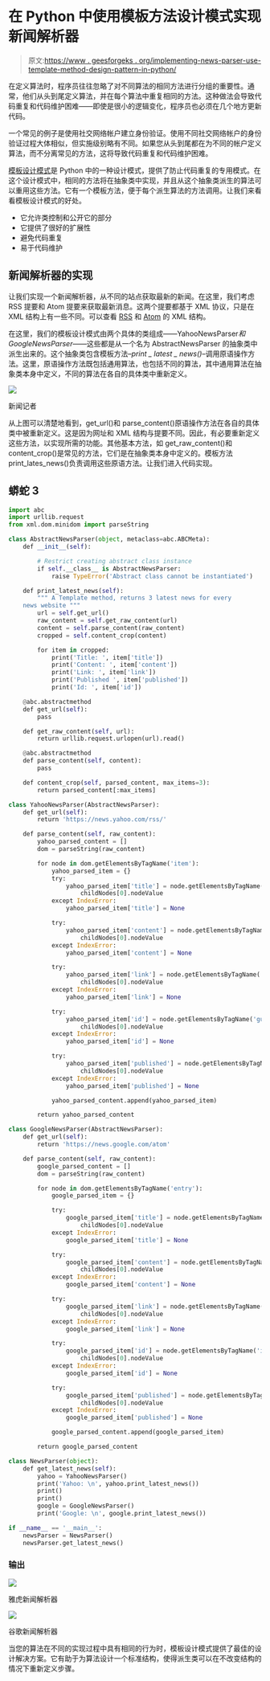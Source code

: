 # 在 Python 中使用模板方法设计模式实现新闻解析器

> 原文:[https://www . geesforgeks . org/implementing-news-parser-use-template-method-design-pattern-in-python/](https://www.geeksforgeeks.org/implementing-news-parser-using-template-method-design-pattern-in-python/)

在定义算法时，程序员往往忽略了对不同算法的相同方法进行分组的重要性。通常，他们从头到尾定义算法，并在每个算法中重复相同的方法。这种做法会导致代码重复和代码维护困难——即使是很小的逻辑变化，程序员也必须在几个地方更新代码。

一个常见的例子是使用社交网络帐户建立身份验证。使用不同社交网络帐户的身份验证过程大体相似，但实施级别略有不同。如果您从头到尾都在为不同的帐户定义算法，而不分离常见的方法，这将导致代码重复和代码维护困难。

[模板设计模式](https://www.geeksforgeeks.org/template-method-python-design-patterns/)是 Python 中的一种设计模式，提供了防止代码重复的专用模式。在这个设计模式中，相同的方法将在抽象类中实现，并且从这个抽象类派生的算法可以重用这些方法。它有一个模板方法，便于每个派生算法的方法调用。让我们来看看模板设计模式的好处。

*   它允许类控制和公开它的部分
*   它提供了很好的扩展性
*   避免代码重复
*   易于代码维护

## 新闻解析器的实现

让我们实现一个新闻解析器，从不同的站点获取最新的新闻。在这里，我们考虑 RSS 提要和 Atom 提要来获取最新消息。这两个提要都基于 XML 协议，只是在 XML 结构上有一些不同。可以查看 [RSS](https://news.yahoo.com/rss/) 和 [Atom](https://news.google.com/atom) 的 XML 结构。

在这里，我们的模板设计模式由两个具体的类组成——YahooNewsParser*和 GoogleNewsParser*——这些都是从一个名为 AbstractNewsParser 的抽象类中派生出来的。这个抽象类包含模板方法–*print _ latest _ news()*–调用原语操作方法。这里，原语操作方法既包括通用算法，也包括不同的算法，其中通用算法在抽象类本身中定义，不同的算法在各自的具体类中重新定义。

![](img/aa218101ec6f80a85d9b78ef3d7de507.png)

新闻记者

从上图可以清楚地看到，get_url()和 parse_content()原语操作方法在各自的具体类中被重新定义。这是因为网址和 XML 结构与提要不同。因此，有必要重新定义这些方法，以实现所需的功能。其他基本方法，如 get_raw_content()和 content_crop()是常见的方法，它们是在抽象类本身中定义的。模板方法 print_lates_news()负责调用这些原语方法。让我们进入代码实现。

## 蟒蛇 3

```py
import abc
import urllib.request
from xml.dom.minidom import parseString

class AbstractNewsParser(object, metaclass=abc.ABCMeta):
    def __init__(self):

        # Restrict creating abstract class instance
        if self.__class__ is AbstractNewsParser:
            raise TypeError('Abstract class cannot be instantiated')

    def print_latest_news(self):
        """ A Template method, returns 3 latest news for every
    news website """
        url = self.get_url()
        raw_content = self.get_raw_content(url)
        content = self.parse_content(raw_content)
        cropped = self.content_crop(content)

        for item in cropped:
            print('Title: ', item['title'])
            print('Content: ', item['content'])
            print('Link: ', item['link'])
            print('Published ', item['published'])
            print('Id: ', item['id'])

    @abc.abstractmethod
    def get_url(self):
        pass

    def get_raw_content(self, url):
        return urllib.request.urlopen(url).read()

    @abc.abstractmethod
    def parse_content(self, content):
        pass

    def content_crop(self, parsed_content, max_items=3):
        return parsed_content[:max_items]

class YahooNewsParser(AbstractNewsParser):
    def get_url(self):
        return 'https://news.yahoo.com/rss/'

    def parse_content(self, raw_content):
        yahoo_parsed_content = []
        dom = parseString(raw_content)

        for node in dom.getElementsByTagName('item'):
            yahoo_parsed_item = {}
            try:
                yahoo_parsed_item['title'] = node.getElementsByTagName('title')[0].\
                    childNodes[0].nodeValue
            except IndexError:
                yahoo_parsed_item['title'] = None

            try:
                yahoo_parsed_item['content'] = node.getElementsByTagName('description')[0].\
                    childNodes[0].nodeValue
            except IndexError:
                yahoo_parsed_item['content'] = None

            try:
                yahoo_parsed_item['link'] = node.getElementsByTagName('link')[0].\
                    childNodes[0].nodeValue
            except IndexError:
                yahoo_parsed_item['link'] = None

            try:
                yahoo_parsed_item['id'] = node.getElementsByTagName('guid')[0].\
                    childNodes[0].nodeValue
            except IndexError:
                yahoo_parsed_item['id'] = None

            try:
                yahoo_parsed_item['published'] = node.getElementsByTagName('pubDate')[0].\
                    childNodes[0].nodeValue
            except IndexError:
                yahoo_parsed_item['published'] = None

            yahoo_parsed_content.append(yahoo_parsed_item)

        return yahoo_parsed_content

class GoogleNewsParser(AbstractNewsParser):
    def get_url(self):
        return 'https://news.google.com/atom'

    def parse_content(self, raw_content):
        google_parsed_content = []
        dom = parseString(raw_content)

        for node in dom.getElementsByTagName('entry'):
            google_parsed_item = {}

            try:
                google_parsed_item['title'] = node.getElementsByTagName('title')[0].\
                    childNodes[0].nodeValue
            except IndexError:
                google_parsed_item['title'] = None

            try:
                google_parsed_item['content'] = node.getElementsByTagName('content')[0].\
                    childNodes[0].nodeValue
            except IndexError:
                google_parsed_item['content'] = None

            try:
                google_parsed_item['link'] = node.getElementsByTagName('href')[0].\
                    childNodes[0].nodeValue
            except IndexError:
                google_parsed_item['link'] = None

            try:
                google_parsed_item['id'] = node.getElementsByTagName('id')[0].\
                    childNodes[0].nodeValue
            except IndexError:
                google_parsed_item['id'] = None

            try:
                google_parsed_item['published'] = node.getElementsByTagName('title')[0].\
                    childNodes[0].nodeValue
            except IndexError:
                google_parsed_item['published'] = None

            google_parsed_content.append(google_parsed_item)

        return google_parsed_content

class NewsParser(object):
    def get_latest_news(self):
        yahoo = YahooNewsParser()
        print('Yahoo: \n', yahoo.print_latest_news())
        print()
        print()
        google = GoogleNewsParser()
        print('Google: \n', google.print_latest_news())

if __name__ == '__main__':
    newsParser = NewsParser()
    newsParser.get_latest_news()
```

### 输出

![](img/fa70317f0cb76ade3436f4232d9b4146.png)

雅虎新闻解析器

![](img/c659cafd4617218f34bcebd326de0125.png)

谷歌新闻解析器

当您的算法在不同的实现过程中具有相同的行为时，模板设计模式提供了最佳的设计解决方案。它有助于为算法设计一个标准结构，使得派生类可以在不改变结构的情况下重新定义步骤。